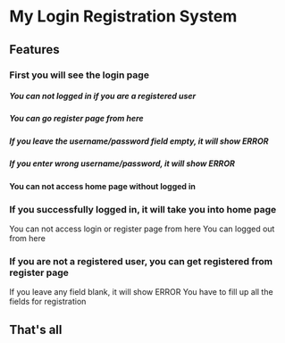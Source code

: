 # My Login Registration System
## Features
### First you will see the login page
  ##### You can not logged in if you are a registered user
  ##### You can go register page from here
  ##### If you leave the username/password field empty, it will show ERROR
  ##### If you enter wrong username/password, it will show ERROR
  #### You can not access home page without logged in
### If you successfully logged in, it will take you into home page
  You can not access login or register page from here
  You can logged out from here
### If you are not a registered user, you can get registered from register page
  If you leave any field blank, it will show ERROR
  You have to fill up all the fields for registration
  
## That's all
  
